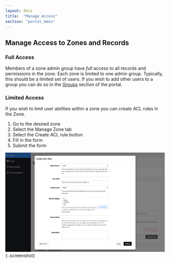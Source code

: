 ```yaml
---
layout: docs
title:  "Manage Access"
section: "portal_menu"
---
```

## Manage Access to Zones and Records <a id="access"></a>
### Full Access
Members of a zone admin group have *full* access
to all records and permissions in the zone.  Each zone is limited to one admin group.  Typically, this should be a limited set of
users. If you wish to add other users to a group you can do so in the [Groups](manage-membership) section of the portal.

### Limited Access
If you wish to limit user abilities within a zone you can create ACL rules in the Zone.
1. Go to the desired zone
1. Select the Manage Zone tab
1. Select the Create ACL rule button
1. Fill in the form
1. Submit the form

![ACL rule form screenshot](../img/portal/create-acl-rule.png){:.screenshot}
